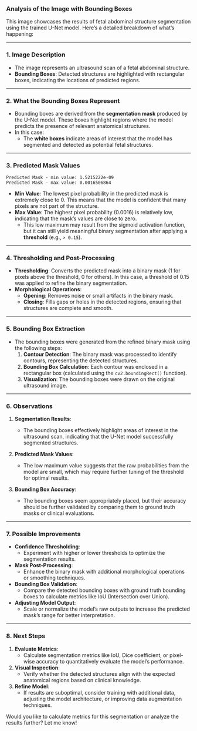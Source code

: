 ### Analysis of the Image with Bounding Boxes

This image showcases the results of fetal abdominal structure segmentation using the trained U-Net model. Here’s a detailed breakdown of what’s happening:

---

### **1. Image Description**
- The image represents an ultrasound scan of a fetal abdominal structure.
- **Bounding Boxes**: Detected structures are highlighted with rectangular boxes, indicating the locations of predicted regions.

---

### **2. What the Bounding Boxes Represent**
- Bounding boxes are derived from the **segmentation mask** produced by the U-Net model. These boxes highlight regions where the model predicts the presence of relevant anatomical structures.
- In this case:
  - The **white boxes** indicate areas of interest that the model has segmented and detected as potential fetal structures.

---

### **3. Predicted Mask Values**
```plaintext
Predicted Mask - min value: 1.5215222e-09
Predicted Mask - max value: 0.0016506864
```
- **Min Value**: The lowest pixel probability in the predicted mask is extremely close to 0. This means that the model is confident that many pixels are not part of the structure.
- **Max Value**: The highest pixel probability (0.0016) is relatively low, indicating that the mask’s values are close to zero.
  - This low maximum may result from the sigmoid activation function, but it can still yield meaningful binary segmentation after applying a **threshold** (e.g., `> 0.15`).

---

### **4. Thresholding and Post-Processing**
- **Thresholding**: Converts the predicted mask into a binary mask (1 for pixels above the threshold, 0 for others). In this case, a threshold of 0.15 was applied to refine the binary segmentation.
- **Morphological Operations**:
  - **Opening**: Removes noise or small artifacts in the binary mask.
  - **Closing**: Fills gaps or holes in the detected regions, ensuring that structures are complete and smooth.

---

### **5. Bounding Box Extraction**
- The bounding boxes were generated from the refined binary mask using the following steps:
  1. **Contour Detection**: The binary mask was processed to identify contours, representing the detected structures.
  2. **Bounding Box Calculation**: Each contour was enclosed in a rectangular box (calculated using the `cv2.boundingRect()` function).
  3. **Visualization**: The bounding boxes were drawn on the original ultrasound image.

---

### **6. Observations**
1. **Segmentation Results**:
   - The bounding boxes effectively highlight areas of interest in the ultrasound scan, indicating that the U-Net model successfully segmented structures.

2. **Predicted Mask Values**:
   - The low maximum value suggests that the raw probabilities from the model are small, which may require further tuning of the threshold for optimal results.

3. **Bounding Box Accuracy**:
   - The bounding boxes seem appropriately placed, but their accuracy should be further validated by comparing them to ground truth masks or clinical evaluations.

---

### **7. Possible Improvements**
- **Confidence Thresholding**:
  - Experiment with higher or lower thresholds to optimize the segmentation results.
- **Mask Post-Processing**:
  - Enhance the binary mask with additional morphological operations or smoothing techniques.
- **Bounding Box Validation**:
  - Compare the detected bounding boxes with ground truth bounding boxes to calculate metrics like IoU (Intersection over Union).
- **Adjusting Model Output**:
  - Scale or normalize the model’s raw outputs to increase the predicted mask’s range for better interpretation.

---

### **8. Next Steps**
1. **Evaluate Metrics**:
   - Calculate segmentation metrics like IoU, Dice coefficient, or pixel-wise accuracy to quantitatively evaluate the model’s performance.
2. **Visual Inspection**:
   - Verify whether the detected structures align with the expected anatomical regions based on clinical knowledge.
3. **Refine Model**:
   - If results are suboptimal, consider training with additional data, adjusting the model architecture, or improving data augmentation techniques.

Would you like to calculate metrics for this segmentation or analyze the results further? Let me know!
